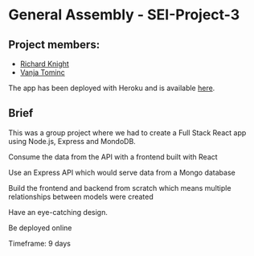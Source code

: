 # General Assembly - SEI-Project-3

## Project members:

- [Richard Knight](https://github.com/RichardKnight88)
- [Vanja Tominc](https://github.com/VaniaTominc)

The app has been deployed with Heroku and is available [here](https://whispering-coast-70189.herokuapp.com/). 

## Brief

This was a group project where we had to create a Full Stack React app using Node.js, Express and MondoDB.

Consume the data from the API with a frontend built with React

Use an Express API which would serve data from a Mongo database

Build the frontend and backend from scratch which means multiple relationships between models were created

Have an eye-catching design.

Be deployed online

Timeframe: 9 days
